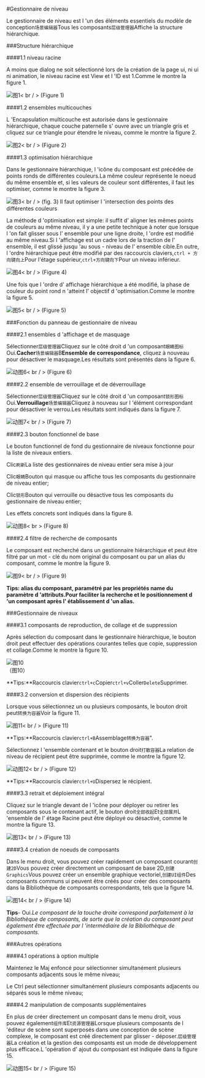 #Gestionnaire de niveau

Le gestionnaire de niveau est l 'un des éléments essentiels du modèle de conception`场景编辑器`Tous les composants`层级管理器`Affiche la structure hiérarchique.



###Structure hiérarchique

####1.1 niveau racine

A moins que dialog ne soit sélectionné lors de la création de la page ui, ni ui ni animation, le niveau racine est View et l 'ID est 1.Comme le montre la figure 1.

![图1](img/1.png)< br / > (Figure 1)

####1.2 ensembles multicouches

L 'Encapsulation multicouche est autorisée dans le gestionnaire hiérarchique, chaque couche paternelle s' ouvre avec un triangle gris et cliquez sur ce triangle pour étendre le niveau, comme le montre la figure 2.

![图2](img/2.png)< br / > (Figure 2)

####1.3 optimisation hiérarchique

Dans le gestionnaire hiérarchique, l 'icône du composant est précédée de points ronds de différentes couleurs.La même couleur représente le noeud du même ensemble et, si les valeurs de couleur sont différentes, il faut les optimiser, comme le montre la figure 3.

![图3](img/3.png)< br / > (fig. 3) Il faut optimiser l 'intersection des points des différentes couleurs

La méthode d 'optimisation est simple: il suffit d' aligner les mêmes points de couleurs au même niveau, il y a une petite technique à noter que lorsque l 'on fait glisser sous l' ensemble pour une ligne droite, l 'ordre est modifié au même niveau.Si l 'affichage est un cadre lors de la traction de l' ensemble, il est glissé jusqu 'au sous - niveau de l' ensemble cible.En outre, l 'ordre hiérarchique peut être modifié par des raccourcis claviers,`ctrl + 方向键向上`Pour l'étage supérieur,`ctrl+方向键向下`Pour un niveau inférieur.

![图4](img/4.png)< br / > (Figure 4)

Une fois que l 'ordre d' affichage hiérarchique a été modifié, la phase de couleur du point rond n 'atteint l' objectif d 'optimisation.Comme le montre la figure 5.

![图5](img/5.png)< br / > (Figure 5)



###Fonction du panneau de gestionnaire de niveau

####2.1 ensembles d 'affichage et de masquage

Sélectionner`层级管理器`Cliquez sur le côté droit d 'un composant`眼睛图标`Oui.**Cacher**`场景编辑器`B**Ensemble de correspondance**, cliquez à nouveau pour désactiver le masquage.Les résultats sont présentés dans la figure 6.

![动图6](img/6.gif)< br / > (Figure 6)

####2.2 ensemble de verrouillage et de déverrouillage

Sélectionner`层级管理器`Cliquez sur le côté droit d 'un composant`锁形图标`Oui.**Verrouillage**`场景编辑器`Cliquez à nouveau sur l 'élément correspondant pour désactiver le verrou.Les résultats sont indiqués dans la figure 7.

![动图7](img/7.gif)< br / > (Figure 7)



####2.3 bouton fonctionnel de base

Le bouton functionnel de fond du gestionnaire de niveaux fonctionne pour la liste de niveaux entiers.

Clic`刷新`La liste des gestionnaires de niveau entier sera mise à jour

Clic`眼睛`Bouton qui masque ou affiche tous les composants du gestionnaire de niveau entier;

Clic`锁形`Bouton qui verrouille ou désactive tous les composants du gestionnaire de niveau entier;

Les effets concrets sont indiqués dans la figure 8.

![动图8](img/8.gif)< br > (Figure 8)



####2.4 filtre de recherche de composants

Le composant est recherché dans un gestionnaire hiérarchique et peut être filtré par un mot - clé du nom original du composant ou par un alias du composant, comme le montre la figure 9.

![图9](img/9.png)< br / > (Figure 9)

**Tips: alias du composant, paramétré par les propriétés name du paramètre d 'attributs.Pour faciliter la recherche et le positionnement d 'un composant après l' établissement d 'un alias.**



###Gestionnaire de niveaux

####3.1 composants de reproduction, de collage et de suppression

Après sélection du composant dans le gestionnaire hiérarchique, le bouton droit peut effectuer des opérations courantes telles que copie, suppression et collage.Comme le montre la figure 10.

![图10](img/10.png) <br />（图10）


**Tips:**Raccourcis clavier`ctrl+c`Copier`ctrl+v`Coller`Delete`Supprimer.

####3.2 conversion et dispersion des récipients

Lorsque vous sélectionnez un ou plusieurs composants, le bouton droit peut`转换为容器`Voir la figure 11.

![图11](img/11.png)< br / > (Figure 11)

**Tips:**Raccourcis clavier`ctrl+B`Assemblage`转换为容器`".

Sélectionnez l 'ensemble contenant et le bouton droit`打散容器`La relation de niveau de récipient peut être supprimée, comme le montre la figure 12.

![动图12](img/12.gif)< br / > (Figure 12)

**Tips:**Raccourcis clavier`ctrl+U`Dispersez le récipient.

####3.3 retrait et déploiement intégral

Cliquez sur le triangle devant de l 'icône pour déployer ou retirer les composants sous le contenant actif, le bouton droit`全部收起`Et`全部展开`L 'ensemble de l' étage Racine peut être déployé ou désactivé, comme le montre la figure 13.

![图13](img/13.gif)< br / > (Figure 13)

####3.4 création de noeuds de composants

Dans le menu droit, vous pouvez créer rapidement un composant courant`创建2D`Vous pouvez créer directement un composant de base 2D,`创建Graphics`Vous pouvez créer un ensemble graphique vectoriel,`创建UI组件`Des composants communs ui peuvent être créés pour créer des composants dans la Bibliothèque de composants correspondants, tels que la figure 14.

![图14](img/14.png)< br / > (Figure 14)

**Tips**- Oui.*Le composant de la touche droite correspond parfaitement à la Bibliothèque de composants, de sorte que la création du composant peut également être effectuée par l 'intermédiaire de la Bibliothèque de composants.*



###Autres opérations

####4.1 opérations à option multiple

Maintenez le Maj enfoncé pour sélectionner simultanément plusieurs composants adjacents sous le même niveau;

Le Ctrl peut sélectionner simultanément plusieurs composants adjacents ou séparés sous le même niveau;

####4.2 manipulation de composants supplémentaires

En plus de créer directement un composant dans le menu droit, vous pouvez également`组件库`Et`资源管理器`Lorsque plusieurs composants de l 'éditeur de scène sont superposés dans une conception de scène complexe, le composant est créé directement par glisser - déposer.`层级管理器`La création et la gestion des composants est un mode de développement plus efficace.L 'opération d' ajout du composant est indiquée dans la figure 15.

![动图15](img/15.gif)< br / > (Figure 15)



